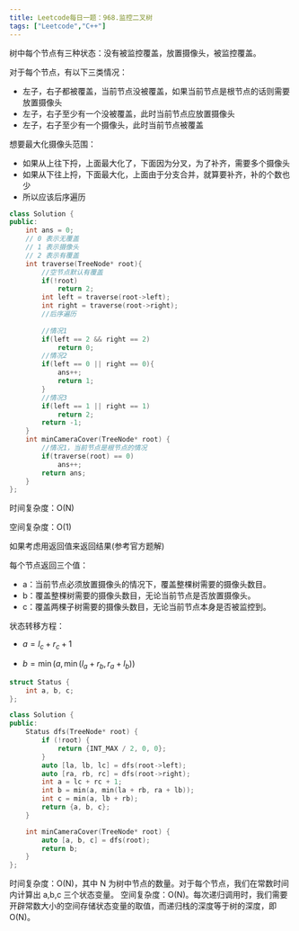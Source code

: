 ```yaml
---
title: Leetcode每日一题：968.监控二叉树
tags: ["Leetcode","C++"]
---
```






树中每个节点有三种状态：没有被监控覆盖，放置摄像头，被监控覆盖。

对于每个节点，有以下三类情况：

* 左子，右子都被覆盖，当前节点没被覆盖，如果当前节点是根节点的话则需要放置摄像头
* 左子，右子至少有一个没被覆盖，此时当前节点应放置摄像头
* 左子，右子至少有一个摄像头，此时当前节点被覆盖

想要最大化摄像头范围：

* 如果从上往下捋，上面最大化了，下面因为分叉，为了补齐，需要多个摄像头
* 如果从下往上捋，下面最大化，上面由于分支合并，就算要补齐，补的个数也少
* 所以应该后序遍历

~~~c++
class Solution {
public:
    int ans = 0;
    // 0 表示无覆盖
    // 1 表示摄像头
    // 2 表示有覆盖
    int traverse(TreeNode* root){
        //空节点默认有覆盖
        if(!root)
            return 2;
        int left = traverse(root->left);
        int right = traverse(root->right);
        //后序遍历
        
        //情况1
        if(left == 2 && right == 2)
            return 0;
       	//情况2
        if(left == 0 || right == 0){
            ans++;
            return 1;
        }
        //情况3
        if(left == 1 || right == 1)
            return 2;
        return -1;
    }
    int minCameraCover(TreeNode* root) {
        //情况1，当前节点是根节点的情况
        if(traverse(root) == 0)
            ans++;
        return ans;
    }
};
~~~

时间复杂度：O(N)

空间复杂度：O(1)

如果考虑用返回值来返回结果(参考官方题解)

每个节点返回三个值：

* a：当前节点必须放置摄像头的情况下，覆盖整棵树需要的摄像头数目。
* b：覆盖整棵树需要的摄像头数目，无论当前节点是否放置摄像头。
* c：覆盖两棵子树需要的摄像头数目，无论当前节点本身是否被监控到。

状态转移方程：

* $a = l_c + r_c + 1$

* $b = \min(a, \min(l_a + r_b, r_a + l_b))$

~~~c++
struct Status {
    int a, b, c;
};

class Solution {
public:
    Status dfs(TreeNode* root) {
        if (!root) {
            return {INT_MAX / 2, 0, 0};
        }
        auto [la, lb, lc] = dfs(root->left);
        auto [ra, rb, rc] = dfs(root->right);
        int a = lc + rc + 1;
        int b = min(a, min(la + rb, ra + lb));
        int c = min(a, lb + rb);
        return {a, b, c};
    }

    int minCameraCover(TreeNode* root) {
        auto [a, b, c] = dfs(root);
        return b;
    }
};
~~~

时间复杂度：O(N)，其中 N 为树中节点的数量。对于每个节点，我们在常数时间内计算出 a,b,c 三个状态变量。
空间复杂度：O(N)。每次递归调用时，我们需要开辟常数大小的空间存储状态变量的取值，而递归栈的深度等于树的深度，即 O(N)。
